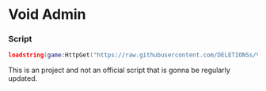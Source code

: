 # Void Admin
### Script
```lua
loadstring(game:HttpGet("https://raw.githubusercontent.com/DELETIONSs/Void-Admin/main/src/init.lua"))()
```
This is an project and not an official script that is gonna be regularly updated.
